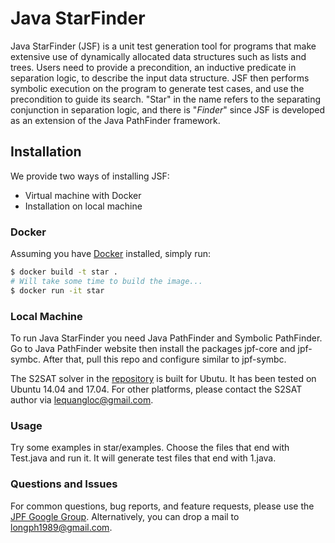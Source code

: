 # Java StarFinder #
Java StarFinder (JSF) is a unit test generation tool for programs that make extensive use of dynamically allocated data structures such as lists and trees. Users need to provide a precondition, an inductive predicate in separation logic, to describe the input data structure. JSF then performs symbolic execution on the program to generate test cases, and use the precondition to guide its search. "Star" in the name refers to the separating conjunction in separation logic, and there is "*Finder*" since JSF is developed as an extension of the Java PathFinder framework.

## Installation
We provide two ways of installing JSF:
* Virtual machine with Docker
* Installation on local machine

### Docker
Assuming you have [Docker](https://www.docker.com/) installed, simply run:

```bash
$ docker build -t star .
# Will take some time to build the image...
$ docker run -it star
```

### Local Machine ###
To run Java StarFinder you need Java PathFinder and Symbolic PathFinder. Go to Java PathFinder website then install the packages
jpf-core and jpf-symbc. After that, pull this repo and configure similar to jpf-symbc.

The S2SAT solver in the [repository](https://github.com/star-finder/s2sat) is built for Ubutu. It has been tested on Ubuntu 14.04 and 17.04. For other platforms, please contact the S2SAT author via lequangloc@gmail.com.

### Usage ###
Try some examples in star/examples. Choose the files that end with Test.java and run it.
It will generate test files that end with 1.java.

### Questions and Issues ###
For common questions, bug reports, and feature requests, please use the [JPF Google Group](http://groups.google.com/group/java-pathfinder).
Alternatively, you can drop a mail to longph1989@gmail.com.
